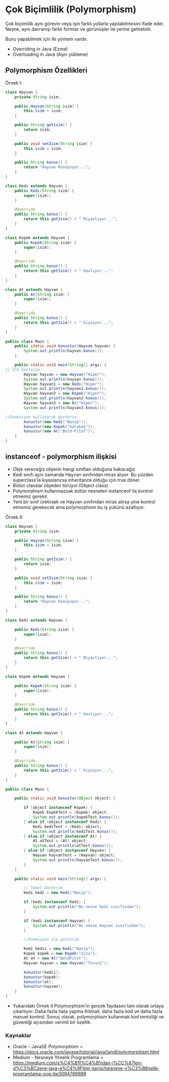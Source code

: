 # Çok Biçimlilik (Polymorphism)

Çok biçimlilik aynı görevin veya işin farklı yollarla yapılabilmesini ifade eder. Nesne, aynı davranışı farklı formlar
ve görünüşler ile yerine getirebilir.

Bunu yapabilmek için iki yöntem vardır.

- Overriding in Java (Ezme)
- Overloading in Java (Aşırı yükleme)

## Polymorphism Özellikleri

Örnek I:

```java
class Hayvan {
    private String isim;

    public Hayvan(String isim) {
        this.isim = isim;
    }

    public String getIsim() {
        return isim;
    }

    public void setIsim(String isim) {
        this.isim = isim;
    }

    public String konus() {
        return "Hayvan Konuşuyor...";
    }
}

class Kedi extends Hayvan {
    public Kedi(String isim) {
        super(isim);
    }

    @Override
    public String konus() {
        return this.getIsim() + " Miyavlıyor...";
    }
}

class Kopek extends Hayvan {
    public Kopek(String isim) {
        super(isim);
    }

    @Override
    public String konus() {
        return this.getIsim() + " Havlıyor...";
    }
}

class At extends Hayvan {
    public At(String isim) {
        super(isim);
    }

    @Override
    public String konus() {
        return this.getIsim() + " Kişniyor...";
    }
}

public class Main {
    public static void konustur(Hayvan hayvan) {
        System.out.println(hayvan.konus());
    }

    public static void main(String[] args) {
// İlk Gösterim
        Hayvan hayvan = new Hayvan("Hiper");
        System.out.println(hayvan.konus());
        Hayvan hayvan1 = new Kedi("Hiper");
        System.out.println(hayvan1.konus());
        Hayvan hayvan2 = new Kopek("Hiper");
        System.out.println(hayvan2.konus());
        Hayvan hayvan3 = new At("Hiper");
        System.out.println(hayvan3.konus());

//Fonksiyon kullanarak gösterim
        konustur(new Kedi("Nasip"));
        konustur(new Kopek("Karabaş"));
        konustur(new At("Bold-Pilot"));
    }
}
```

## instanceof - polymorphism ilişkisi

- Obje vereceğiz objenin hangi sınıftan olduğuna bakacağız
- Kedi sınıfı aynı zamanda Hayvan sınıfından miras alıyor. Bu yüzden superclass'la kıyaslanırsa inheritance olduğu için
  true döner.
- Bütün classlar objeden türüyor.(Object class)
- Polymorphism kullanmazsak bütün nesneleri instanceof ile kontrol etmemiz gerekir.
- Yeni bir sınıf üretirsek ve Hayvan sınıfından miras alırsa yine kontrol etmemiz gerekecek ama polymorphism bu iş
  yükünü azaltıyor.

Örnek II:

```java
class Hayvan {
    private String isim;

    public Hayvan(String isim) {
        this.isim = isim;
    }

    public String getIsim() {
        return isim;
    }

    public void setIsim(String isim) {
        this.isim = isim;
    }

    public String konus() {
        return "Hayvan Konuşuyor...";
    }
}

class Kedi extends Hayvan {

    public Kedi(String isim) {
        super(isim);
    }

    @Override
    public String konus() {
        return this.getIsim() + " Miyavlıyor...";
    }
}

class Kopek extends Hayvan {

    public Kopek(String isim) {
        super(isim);
    }

    @Override
    public String konus() {
        return this.getIsim() + " Havlıyor...";
    }
}

class At extends Hayvan {

    public At(String isim) {
        super(isim);
    }

    @Override
    public String konus() {
        return this.getIsim() + " Kişniyor...";
    }
}

public class Main {

    public static void konustur(Object object) {

        if (object instanceof Kopek) {
            Kopek kopekTest = (Kopek) object;
            System.out.println(kopekTest.konus());
        } else if (object instanceof Kedi) {
            Kedi kediTest = (Kedi) object;
            System.out.println(kediTest.konus());
        } else if (object instanceof At) {
            At atTest = (At) object;
            System.out.println(atTest.konus());
        } else if (object instanceof Hayvan) {
            Hayvan hayvanTest = (Hayvan) object;
            System.out.println(hayvanTest.konus());
        }
    }

    public static void main(String[] args) {

        // Temel Gösterim
        Kedi kedi = new Kedi("Nasip");

        if (kedi instanceof Kedi) {
            System.out.println("Bu nesne Kedi sınıfından");
        }

        if (kedi instanceof Hayvan) {
            System.out.println("Bu nesne Hayvan sınıfından");
        }

        //Fonksiyon ile gösterim

        Kedi kedii = new Kedi("Nasip");
        Kopek kopek = new Kopek("Zizu");
        At at = new At("BoldPilot");
        Hayvan hayvan = new Hayvan("Turunç");

        konustur(kedii);
        konustur(kopek);
        konustur(at);
        konustur(hayvan);
    }
}
```

- Yukarıdaki Örnek II Polymorphism'in gerçek faydasını tam olarak ortaya çıkartıyor. Daha fazla hata yapma ihitmali,
  daha fazla kod ve daha fazla manuel kontrol. Sonuç olarak, polymorphism kullanmak kod temizliği ve güvenliği açısından
  verimli bir özellik.

### Kaynaklar

- Oracle - JavaSE Polymorphism = https://docs.oracle.com/javase/tutorial/java/IandI/polymorphism.html
- Medium - Nesneye Yönelik
  Programlama = https://medium.com/s%C4%B1f%C4%B1rdan-i%CC%87leri-d%C3%BCzeye-java-e%C4%9Fitim-serisi/nesneye-y%C3%B6nelik-programlama-oop-be3094786889